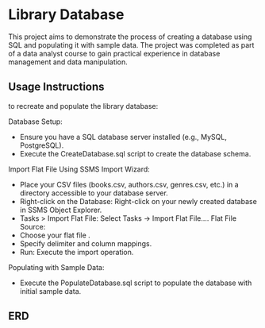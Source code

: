 
# Library Database

This project aims to demonstrate the process of creating a database using SQL and populating it with sample data. The project was completed as part of a data analyst course to gain practical experience in database management and data manipulation.


## Usage Instructions
to recreate and populate the library database:

Database Setup:

- Ensure you have a SQL database server installed (e.g., MySQL, PostgreSQL).
- Execute the CreateDatabase.sql script to create the database schema.

Import Flat File Using SSMS Import Wizard:

- Place your CSV files (books.csv, authors.csv, genres.csv, etc.) in a directory accessible to your database server.
- Right-click on the Database: Right-click on your newly created database in SSMS Object Explorer.
- Tasks > Import Flat File: Select Tasks -> Import Flat File....
Flat File Source:
- Choose your flat file .
- Specify delimiter and column mappings.
- Run: Execute the import operation.

Populating with Sample Data:

- Execute the PopulateDatabase.sql script to populate the database with initial sample data.



## ERD
